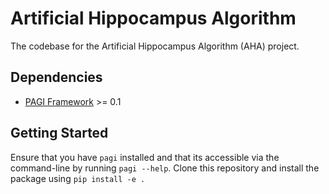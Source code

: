 # Artificial Hippocampus Algorithm
The codebase for the Artificial Hippocampus Algorithm (AHA) project.

## Dependencies
- [PAGI Framework](https://github.com/ProjectAGI/pagi) >= 0.1

## Getting Started
Ensure that you have `pagi` installed and that its accessible via the command-line by running `pagi --help`. Clone this
repository and install the package using `pip install -e .`


